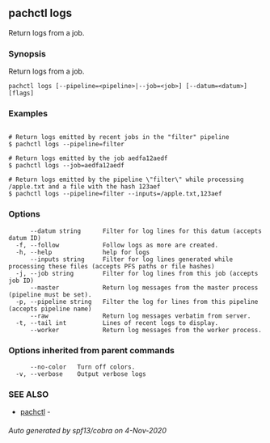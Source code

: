 ## pachctl logs

Return logs from a job.

### Synopsis

Return logs from a job.

```
pachctl logs [--pipeline=<pipeline>|--job=<job>] [--datum=<datum>] [flags]
```

### Examples

```

# Return logs emitted by recent jobs in the "filter" pipeline
$ pachctl logs --pipeline=filter

# Return logs emitted by the job aedfa12aedf
$ pachctl logs --job=aedfa12aedf

# Return logs emitted by the pipeline \"filter\" while processing /apple.txt and a file with the hash 123aef
$ pachctl logs --pipeline=filter --inputs=/apple.txt,123aef
```

### Options

```
      --datum string      Filter for log lines for this datum (accepts datum ID)
  -f, --follow            Follow logs as more are created.
  -h, --help              help for logs
      --inputs string     Filter for log lines generated while processing these files (accepts PFS paths or file hashes)
  -j, --job string        Filter for log lines from this job (accepts job ID)
      --master            Return log messages from the master process (pipeline must be set).
  -p, --pipeline string   Filter the log for lines from this pipeline (accepts pipeline name)
      --raw               Return log messages verbatim from server.
  -t, --tail int          Lines of recent logs to display.
      --worker            Return log messages from the worker process.
```

### Options inherited from parent commands

```
      --no-color   Turn off colors.
  -v, --verbose    Output verbose logs
```

### SEE ALSO

* [pachctl](pachctl.md)	 - 

###### Auto generated by spf13/cobra on 4-Nov-2020
